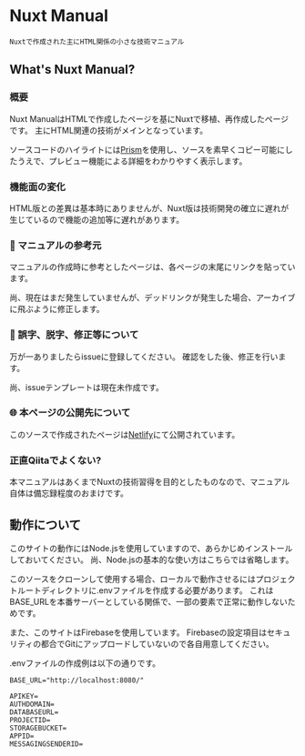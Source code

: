 # Nuxt Manual
	Nuxtで作成された主にHTML関係の小さな技術マニュアル

## What's Nuxt Manual?
### 概要
Nuxt ManualはHTMLで作成したページを基にNuxtで移植、再作成したページです。
主にHTML関連の技術がメインとなっています。

ソースコードのハイライトには[Prism](https://prismjs.com/)を使用し、ソースを素早くコピー可能にしたうえで、プレビュー機能による詳細をわかりやすく表示します。

### 機能面の変化
HTML版との差異は基本時にありませんが、Nuxt版は技術開発の確立に遅れが生じているので機能の追加等に遅れがあります。

### :pencil: マニュアルの参考元
マニュアルの作成時に参考としたページは、各ページの末尾にリンクを貼っています。

尚、現在はまだ発生していませんが、デッドリンクが発生した場合、アーカイブに飛ぶように修正します。

### :bug: 誤字、脱字、修正等について
万が一ありましたらissueに登録してください。
確認をした後、修正を行います。

尚、issueテンプレートは現在未作成です。

### :globe_with_meridians: 本ページの公開先について
このソースで作成されたページは[Netlify](https://www.netlify.com/)にて公開されています。

### 正直Qiitaでよくない?
本マニュアルはあくまでNuxtの技術習得を目的としたものなので、マニュアル自体は備忘録程度のおまけです。

## 動作について
このサイトの動作にはNode.jsを使用していますので、あらかじめインストールしておいてください。
尚、Node.jsの基本的な使い方はこちらでは省略します。

このソースをクローンして使用する場合、ローカルで動作させるにはプロジェクトルートディレクトリに.envファイルを作成する必要があります。
これはBASE_URLを本番サーバーとしている関係で、一部の要素で正常に動作しないためです。

また、このサイトはFirebaseを使用しています。
Firebaseの設定項目はセキュリティの都合でGitにアップロードしていないので各自用意してください。

.envファイルの作成例は以下の通りです。
```
BASE_URL="http://localhost:8080/"

APIKEY=
AUTHDOMAIN=
DATABASEURL=
PROJECTID=
STORAGEBUCKET=
APPID=
MESSAGINGSENDERID=
```
